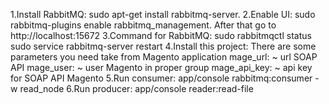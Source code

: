 1.Install RabbitMQ: sudo apt-get install rabbitmq-server.
2.Enable UI: sudo rabbitmq-plugins enable rabbitmq_management. After that go to http://localhost:15672
3.Command for RabbitMQ:
    sudo rabbitmqctl status
    sudo service rabbitmq-server restart
4.Install this project:
    There are some parameters you need take from Magento application
    mage_url:          ~    url SOAP API
    mage_user:         ~    user Magento in proper group
    mage_api_key:      ~    api key for SOAP API Magento
5.Run consumer: app/console rabbitmq:consumer -w read_node
6.Run producer: app/console reader:read-file

